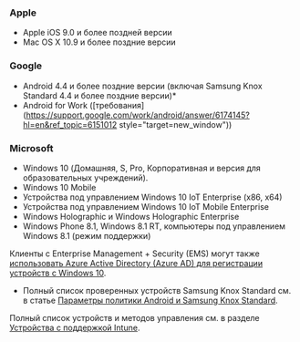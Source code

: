 

### <a name="apple"></a>Apple
  - Apple iOS 9.0 и более поздней версии
  - Mac OS X 10.9 и более поздние версии

### <a name="google"></a>Google
  - Android 4.4 и более поздние версии (включая Samsung Knox Standard 4.4 и более поздние версии)*
  - Android for Work ([требования](https://support.google.com/work/android/answer/6174145?hl=en&ref_topic=6151012 style="target=new_window"))

### <a name="microsoft"></a>Microsoft
  - Windows 10 (Домашняя, S, Pro, Корпоративная и версия для образовательных учреждений).
  - Windows 10 Mobile
  - Устройства под управлением Windows 10 IoT Enterprise (x86, x64)
  - Устройства под управлением Windows 10 IoT Mobile Enterprise
  - Windows Holographic и Windows Holographic Enterprise
  - Windows Phone 8.1, Windows 8.1 RT, компьютеры под управлением Windows 8.1 (режим поддержки)

Клиенты с Enterprise Management + Security (EMS) могут также [использовать Azure Active Directory (Azure AD) для регистрации устройств с Windows 10](/intune-classic/deploy-use/set-up-windows-device-management-with-microsoft-intune#azure-active-directory-enrollment).

* Полный список проверенных устройств Samsung Knox Standard см. в статье [Параметры политики Android и Samsung Knox Standard](/intune-classic/android-policy-settings-in-microsoft-intune.md#supported-samsung-knox-standard-devices).

Полный список устройств и методов управления см. в разделе [Устройства с поддержкой Intune](/intune/supported-devices-browsers#intune-supported-devices).
